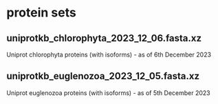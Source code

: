 # protein sets
## uniprotkb_chlorophyta_2023_12_06.fasta.xz 
Uniprot chlorophyta proteins (with isoforms) - as of 6th December 2023

## uniprotkb_euglenozoa_2023_12_05.fasta.xz
Uniprot euglenozoa proteins (with isoforms) - as of 5th December 2023

